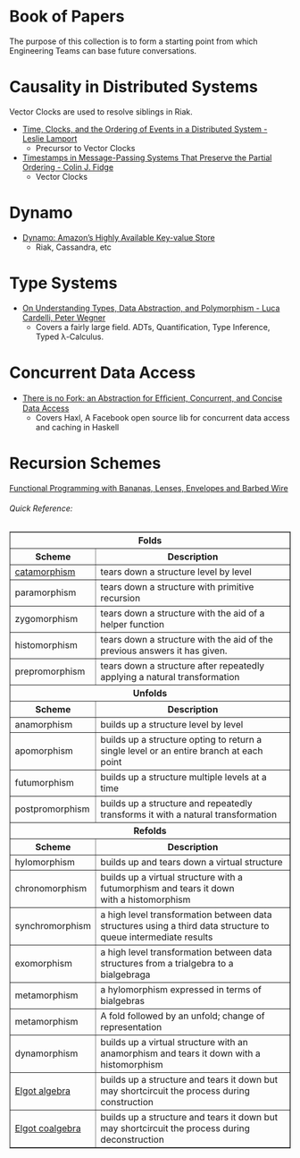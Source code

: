 # Book of Papers

The purpose of this collection is to form a starting point from which Engineering Teams can base future conversations.

# Causality in Distributed Systems

Vector Clocks are used to resolve siblings in Riak.

* [Time, Clocks, and the Ordering of Events in a Distributed System - Leslie Lamport](https://raw.githubusercontent.com/ChristopherBiscardi/papers/master/papers/time-clocks-and-the-ordering-of-events-in-a-distributed-system.pdf)
  - Precursor to Vector Clocks
* [Timestamps in Message-Passing Systems That Preserve the Partial Ordering - Colin J. Fidge](https://raw.githubusercontent.com/ChristopherBiscardi/papers/master/papers/timestamps-in-message-passing-systems-that-preserve-the-partial-ordering.pdf)
  - Vector Clocks

# Dynamo
* [Dynamo: Amazon’s Highly Available Key-value Store](https://raw.githubusercontent.com/ChristopherBiscardi/papers/master/papers/dynamo.pdf)
  - Riak, Cassandra, etc


# Type Systems

* [On Understanding Types, Data Abstraction, and Polymorphism - Luca Cardelli, Peter Wegner](https://raw.githubusercontent.com/ChristopherBiscardi/papers/master/papers/on-understanding-types-data-abstraction-and-polymorphism.pdf)
  - Covers a fairly large field. ADTs, Quantification, Type Inference, Typed λ-Calculus.
  
# Concurrent Data Access

* [There is no Fork: an Abstraction for Efﬁcient, Concurrent, and Concise Data Access](https://raw.githubusercontent.com/ChristopherBiscardi/papers/master/papers/there-is-no-fork-an-abstraction-for-efficient-concurrent-and-concise-data-access)
  - Covers Haxl, A Facebook open source lib for concurrent data access and caching in Haskell
  
# Recursion Schemes

[Functional Programming with Bananas, Lenses, Envelopes and Barbed Wire](https://raw.githubusercontent.com/ChristopherBiscardi/papers/master/papers/functional-programming-with-bananas-lenses-envelopes-and-barbed-wire.pdf)

###### Quick Reference:
<table border="1">
<tbody><tr>
<th colspan="3">Folds</th>
</tr>
<tr>
<th>Scheme</th>
<th>Description</th>
</tr>
<tr>
<td><a href="http://knol.google.com/k/edward-kmett/catamorphisms/">catamorphism</a></td>
<td>tears down a structure level by level</td>
</tr>
<tr>
<td>paramorphism</td>
<td>tears down a structure with primitive recursion</td>
</tr>
<tr>
<td>zygomorphism</td>
<td>tears down a structure with the aid of a helper function</td>
</tr>
<tr>
<td>histomorphism</td>
<td>tears down a structure with the aid of the previous answers it has given.  </td>
</tr>
<tr>
<td>prepromorphism</td>
<td>tears down a structure after repeatedly applying a natural transformation</td>
</tr>
<tr>
<th colspan="3">Unfolds</th>
</tr>
<tr>
<th>Scheme</th>
<th>Description</th>
</tr>
<tr>
<td>anamorphism</td>
<td>builds up a structure level by level</td>
</tr>
<tr>
<td>apomorphism</td>
<td>builds up a structure opting to return a single level or an entire branch at each point</td>
</tr>
<tr>
<td>futumorphism</td>
<td>builds up a structure multiple levels at a time </td>
</tr>
<tr>
<td>postpromorphism</td>
<td>builds up a structure and repeatedly transforms it with a natural transformation</td>
</tr>
<tr>
<th colspan="3">Refolds</th>
</tr>
<tr>
<th>Scheme</th>
<th>Description</th>
</tr>
<tr>
<td>hylomorphism</td>
<td>builds up and tears down a virtual structure</td>
</tr>
<tr>
<td>chronomorphism</td>
<td>builds up a virtual structure with a futumorphism and tears it down<br>
  with a histomorphism</td>
</tr>
<tr>
<td>synchromorphism</td>
<td>a high level transformation between data structures using a third data structure to queue intermediate results</td>
</tr>
<tr>
<td>exomorphism</td>
<td>a high level transformation between data structures from a trialgebra to a bialgebraga</td>
</tr>
<tr>
<td>metamorphism</td>
<td>a hylomorphism expressed in terms of bialgebras</td>
</tr>
<tr>
<td>metamorphism</td>
<td>A fold followed by an unfold; change of representation</td>
</tr>
<tr>
<td>dynamorphism</td>
<td>builds up a virtual structure with an anamorphism and tears it down with a histomorphism</td>
</tr>
<tr>
<td><a href="http://arxiv.org/abs/cs/0609040">Elgot algebra</a></td>
<td>builds up a structure and tears it down but may shortcircuit the process during construction</td>
</tr>
<tr>
<td><a href="http://comonad.com/reader/2008/elgot-coalgebras/">Elgot coalgebra</a></td>
<td>builds up a structure and tears it down but may shortcircuit the process during deconstruction</td>
</tr>
</tbody></table>